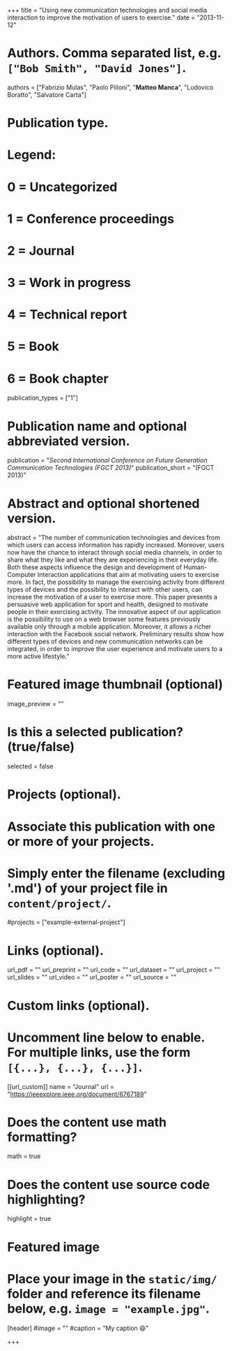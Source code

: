 +++
title = "Using new communication technologies and social media interaction to improve the motivation of users to exercise."
date = "2013-11-12"

# Authors. Comma separated list, e.g. `["Bob Smith", "David Jones"]`.

authors = ["Fabrizio Mulas", "Paolo Pilloni", "**Matteo Manca**", "Ludovico Boratto", "Salvatore Carta"]


# Publication type.
# Legend:
# 0 = Uncategorized
# 1 = Conference proceedings
# 2 = Journal
# 3 = Work in progress
# 4 = Technical report
# 5 = Book
# 6 = Book chapter
publication_types = ["1"]

# Publication name and optional abbreviated version.
publication = "*Second International Conference on Future Generation Communication Technologies (FGCT 2013)*"
publication_short = "(FGCT 2013)"


# Abstract and optional shortened version.
abstract = "The number of communication technologies and devices from which users can access information has rapidly increased. Moreover, users now have the chance to interact through social media channels, in order to share what they like and what they are experiencing in their everyday life. Both these aspects influence the design and development of Human-Computer Interaction applications that aim at motivating users to exercise more. In fact, the possibility to manage the exercising activity from different types of devices and the possibility to interact with other users, can increase the motivation of a user to exercise more. This paper presents a persuasive web application for sport and health, designed to motivate people in their exercising activity. The innovative aspect of our application is the possibility to use on a web browser some features previously available only through a mobile application. Moreover, it allows a richer interaction with the Facebook social network. Preliminary results show how different types of devices and new communication networks can be integrated, in order to improve the user experience and motivate users to a more active lifestyle."

# Featured image thumbnail (optional)
image_preview = ""

# Is this a selected publication? (true/false)
selected = false

# Projects (optional).
#   Associate this publication with one or more of your projects.
#   Simply enter the filename (excluding '.md') of your project file in `content/project/`.
#projects = ["example-external-project"]

# Links (optional).
url_pdf = ""
url_preprint = ""
url_code = ""
url_dataset = ""
url_project = ""
url_slides = ""
url_video = ""
url_poster = ""
url_source = ""

# Custom links (optional).
#   Uncomment line below to enable. For multiple links, use the form `[{...}, {...}, {...}]`.
[[url_custom]]
name = "Journal"
url = "https://ieeexplore.ieee.org/document/6767189"

# Does the content use math formatting?
math = true

# Does the content use source code highlighting?
highlight = true
  
# Featured image
# Place your image in the `static/img/` folder and reference its filename below, e.g. `image = "example.jpg"`.
[header]
#image = ""
#caption = "My caption :smile:"

+++


